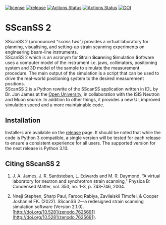 
[![license](https://img.shields.io/github/license/ISISNeutronMuon/SScanSS-2.svg)](https://github.com/ISISNeutronMuon/SScanSS-2/blob/master/LICENSE)
[![release](https://img.shields.io/github/release/ISISNeutronMuon/SScanSS-2.svg)](https://github.com/ISISNeutronMuon/SScanSS-2/releases)
[![Actions Status](https://github.com/ISISNeutronMuon/SScanSS-2/workflows/Build/badge.svg)](https://github.com/ISISNeutronMuon/SScanSS-2/actions)
[![Actions Status](https://github.com/ISISNeutronMuon/SScanSS-2/workflows/Docs/badge.svg)](https://github.com/ISISNeutronMuon/SScanSS-2/actions)
[![DOI](https://zenodo.org/badge/DOI/10.5281/zenodo.7625691.svg)](https://doi.org/10.5281/zenodo.7625691)

SScanSS 2
=========
SScanSS 2 (pronounced “*scans two*”) provides a virtual laboratory for planning, visualising, and setting-up strain scanning experiments on engineering beam-line instruments.  
SScanSS 2 which is an acronym for **S**train **Scan**ning **S**imulation **S**oftware uses a computer model of the instrument i.e. jaws, collimators, positioning system and 3D model of the sample to simulate the measurement procedure. The main output of the simulation is a script that can be used to drive the real-world positioning system to the desired measurement positions.  
SScanSS 2 is a Python rewrite of the SScanSS application written in IDL by Dr. Jon James at the [Open University](http://www.open.ac.uk), in collaboration with the ISIS Neutron and Muon source. 
In addition to other things, it provides a new UI, improved simulation speed and a more maintainable code. 
  
Installation
------------
Installers are available on the [release](https://github.com/ISISNeutronMuon/SScanSS-2/releases) page. It should be noted that while the code is 
Python 3 compatible, a single version will be tested for each release to ensure a consistent experience for all users. 
The supported version for the next release is Python 3.10.

Citing SScanSS 2
----------------
1. J. A. James, J. R. Santisteban, L. Edwards and M. R. Daymond, “A virtual laboratory for neutron and synchrotron 
strain scanning,” Physica B: Condensed Matter, vol. 350, no. 1-3, p. 743–746, 2004.

2. Nneji Stephen, Sharp Paul, Farooq Rabiya, Zavileiskii Timofei, & Cooper Joshaniel FK. (2022). SScanSS 2—a redesigned 
strain scanning simulation software (Version 2.1.0). [http://doi.org/10.5281/zenodo.7625691](http://doi.org/10.5281/zenodo.7625691).
